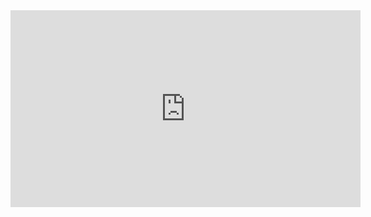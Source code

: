 <iframe width="560" height="315" 
src="https://www.youtube.com/embed/asnVBRyndiI" 
title="YouTube video" frameborder="0" 
allow="accelerometer; autoplay; clipboard-write; encrypted-media; gyroscope; picture-in-picture" 
allowfullscreen></iframe>
